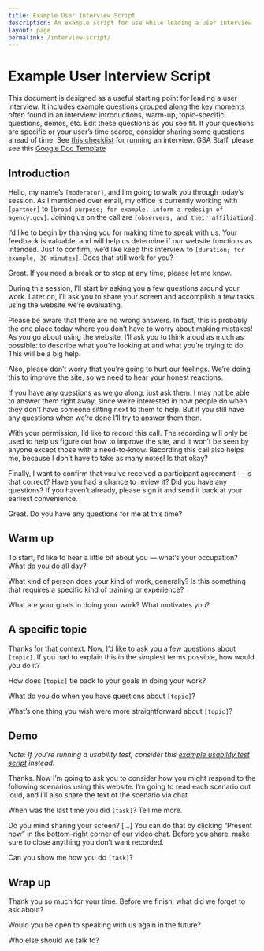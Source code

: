 ```yaml
---
title: Example User Interview Script
description: An example script for use while leading a user interview
layout: page
permalink: /interview-script/
---
```


<style type="text/css" media="print">
@page {
  margin: 1in;
}
</style>

# Example User Interview Script

This document is designed as a useful starting point for leading a user interview. It includes example questions grouped along the key moments often found in an interview: introductions, warm-up, topic-specific questions, demos, etc. Edit these questions as you see fit. If your questions are specific or your user’s time scarce, consider sharing some questions ahead of time.  See [this checklist]({{site.baseurl}}/interview-checklist/) for running an interview. GSA Staff, please see this [Google Doc Template](https://docs.google.com/document/d/1kju19eC5vjqAd6bZCprniLixr1_u1b4Qfs1zVwTn6UA/edit#)

## Introduction

Hello, my name’s `[moderator]`, and I’m going to walk you through today’s session. As I mentioned over email, my office is currently working with `[partner]` to `[broad purpose; for example, inform a redesign of agency.gov]`. Joining us on the call are `[observers, and their affiliation]`.

I’d like to begin by thanking you for making time to speak with us. Your feedback is valuable, and will help us determine if our website functions as intended. Just to confirm, we’d like keep this interview to `[duration; for example, 30 minutes]`. Does that still work for you?

Great. If you need a break or to stop at any time, please let me know.

During this session, I’ll start by asking you a few questions around your work. Later on, I’ll ask you to share your screen and accomplish a few tasks using the website we’re evaluating.

Please be aware that there are no wrong answers. In fact, this is probably the one place today where you don’t have to worry about making mistakes! As you go about using the website, I’ll ask you to think aloud as much as possible: to describe what you’re looking at and what you’re trying to do. This will be a big help.

Also, please don’t worry that you’re going to hurt our feelings. We’re doing this to improve the site, so we need to hear your honest reactions.

If you have any questions as we go along, just ask them. I may not be able to answer them right away, since we’re interested in how people do when they don’t have someone sitting next to them to help. But if you still have any questions when we’re done I’ll try to answer them then.

With your permission, I’d like to record this call. The recording will only be used to help us figure out how to improve the site, and it won’t be seen by anyone except those with a need-to-know. Recording this call also helps me, because I don’t have to take as many notes! Is that okay?

Finally, I want to confirm that you’ve received a participant agreement — is that correct? Have you had a chance to review it? Did you have any questions? If you haven’t already, please sign it and send it back at your earliest convenience.

Great. Do you have any questions for me at this time?



## Warm up

To start, I’d like to hear a little bit about you — what’s your occupation? What do you do all day?

What kind of person does your kind of work, generally? Is this something that requires a specific kind of training or experience?

What are your goals in doing your work? What motivates you?

## A specific topic

Thanks for that context. Now, I’d like to ask you a few questions about `[topic]`. If you had to explain this in the simplest terms possible, how would you do it?

How does `[topic]` tie back to your goals in doing your work?

What do you do when you have questions about `[topic]`?

What’s one thing you wish were more straightforward about `[topic]`?


## Demo

_Note: If you’re running a usability test, consider this [example usability test script]({{site.baseurl}}/usability-script/) instead._

Thanks. Now I’m going to ask you to consider how you might respond to the following scenarios using this website. I’m going to read each scenario out loud, and I’ll also share the text of the scenario via chat.

When was the last time you did `[task]`? Tell me more.

Do you mind sharing your screen? [...] You can do that by clicking “Present now” in the bottom-right corner of our video chat. Before you share, make sure to close anything you don’t want recorded.

Can you show me how you do `[task]`?


## Wrap up

Thank you so much for your time. Before we finish, what did we forget to ask about?

Would you be open to speaking with us again in the future?

Who else should we talk to?
